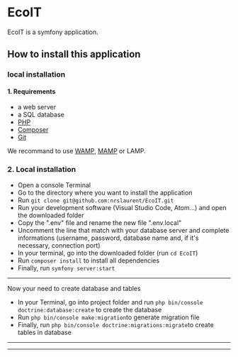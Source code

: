 # EcoIT
EcoIT is a symfony application.
## How to install this application
### local installation
#### 1. Requirements
* a web server
* a SQL database
* [PHP](https://www.php.net/)
* [Composer](https://getcomposer.org/)
* [Git](https://git-scm.com/)

We recommand to use [WAMP](https://www.wampserver.com/), [MAMP](https://www.mamp.info/en/mamp/mac/) or LAMP.

### 2. Local installation

- Open a console Terminal
- Go to the directory where you want to install the application
- Run `git clone git@github.com:nrslaurent/EcoIT.git`
- Run your development software (Visual Studio Code, Atom...) and open the downloaded folder
- Copy the ".env" file and rename the new file ".env.local"
- Uncomment the line that match with your database server and complete informations (username, password, database name and, if it's necessary, connection port)
- In your terminal, go into the downloaded folder (run `cd EcoIT`)
- Run `composer install` to install all dependencies
- Finally, run `symfony server:start`
---
Now your need to create database and tables
- In your Terminal, go into project folder and run `php bin/console doctrine:database:create` to create the database
- Run `php bin/console make:migration`to generate migration file
- Finally, run `php bin/console doctrine:migrations:migrate`to create tables in database
---
---


